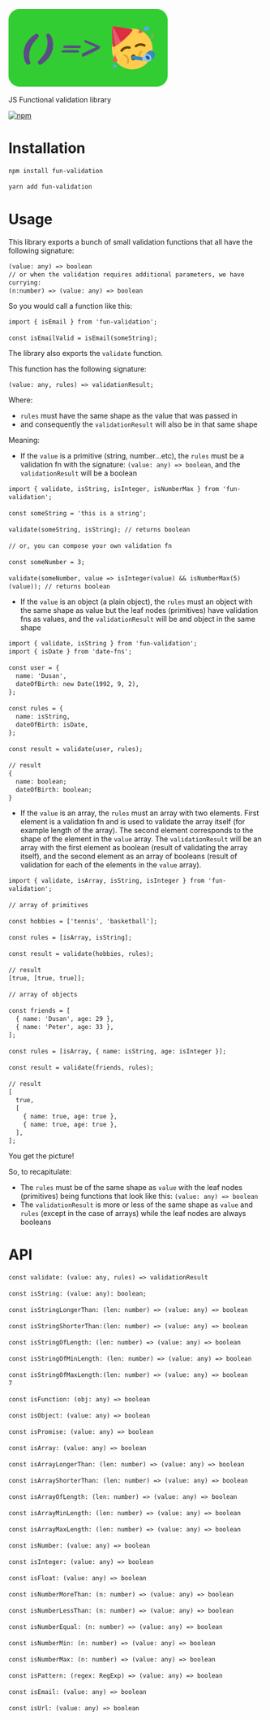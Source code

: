 ![Fun validation logo](https://raw.githubusercontent.com/dusanjovanov/fun-validation/master/logo.png 'Fun validation logo')

JS Functional validation library
<br />

[![npm](https://img.shields.io/npm/v/fun-validation?color=%231E90FF&label=npm&style=for-the-badge)](https://www.npmjs.com/package/fun-validation)

# Installation

```bash
npm install fun-validation
```

```bash
yarn add fun-validation
```

# Usage

This library exports a bunch of small validation functions that all have the following signature:

```tsx
(value: any) => boolean
// or when the validation requires additional parameters, we have currying:
(n:number) => (value: any) => boolean
```

So you would call a function like this:

```tsx
import { isEmail } from 'fun-validation';

const isEmailValid = isEmail(someString);
```

The library also exports the `validate` function.

This function has the following signature:

```tsx
(value: any, rules) => validationResult;
```

Where:

- `rules` must have the same shape as the value that was passed in
- and consequently the `validationResult` will also be in that same shape

Meaning:

- If the `value` is a primitive (string, number...etc), the `rules` must be a validation fn with the signature: `(value: any) => boolean`, and the `validationResult` will be a boolean

```tsx
import { validate, isString, isInteger, isNumberMax } from 'fun-validation';

const someString = 'this is a string';

validate(someString, isString); // returns boolean

// or, you can compose your own validation fn

const someNumber = 3;

validate(someNumber, value => isInteger(value) && isNumberMax(5)(value)); // returns boolean
```

- If the `value` is an object (a plain object), the `rules` must an object with the same shape as value but the leaf nodes (primitives) have validation fns as values, and the `validationResult` will be and object in the same shape

```tsx
import { validate, isString } from 'fun-validation';
import { isDate } from 'date-fns';

const user = {
  name: 'Dusan',
  dateOfBirth: new Date(1992, 9, 2),
};

const rules = {
  name: isString,
  dateOfBirth: isDate,
};

const result = validate(user, rules);

// result
{
  name: boolean;
  dateOfBirth: boolean;
}
```

- If the `value` is an array, the `rules` must an array with two elements. First element is a validation fn and is used to validate the array itself (for example length of the array). The second element corresponds to the shape of the element in the `value` array. The `validationResult` will be an array with the first element as boolean (result of validating the array itself), and the second element as an array of booleans (result of validation for each of the elements in the `value` array).

```tsx
import { validate, isArray, isString, isInteger } from 'fun-validation';

// array of primitives

const hobbies = ['tennis', 'basketball'];

const rules = [isArray, isString];

const result = validate(hobbies, rules);

// result
[true, [true, true]];

// array of objects

const friends = [
  { name: 'Dusan', age: 29 },
  { name: 'Peter', age: 33 },
];

const rules = [isArray, { name: isString, age: isInteger }];

const result = validate(friends, rules);

// result
[
  true,
  [
    { name: true, age: true },
    { name: true, age: true },
  ],
];
```

You get the picture!

So, to recapitulate:

- The `rules` must be of the same shape as `value` with the leaf nodes (primitives) being functions that look like this: `(value: any) => boolean`
- The `validationResult` is more or less of the same shape as `value` and `rules` (except in the case of arrays) while the leaf nodes are always booleans

# API

```tsx
const validate: (value: any, rules) => validationResult

const isString: (value: any): boolean;

const isStringLongerThan: (len: number) => (value: any) => boolean

const isStringShorterThan:(len: number) => (value: any) => boolean

const isStringOfLength: (len: number) => (value: any) => boolean

const isStringOfMinLength: (len: number) => (value: any) => boolean

const isStringOfMaxLength:(len: number) => (value: any) => boolean                                                                                                       7

const isFunction: (obj: any) => boolean

const isObject: (value: any) => boolean

const isPromise: (value: any) => boolean

const isArray: (value: any) => boolean

const isArrayLongerThan: (len: number) => (value: any) => boolean

const isArrayShorterThan: (len: number) => (value: any) => boolean

const isArrayOfLength: (len: number) => (value: any) => boolean

const isArrayMinLength: (len: number) => (value: any) => boolean

const isArrayMaxLength: (len: number) => (value: any) => boolean

const isNumber: (value: any) => boolean

const isInteger: (value: any) => boolean

const isFloat: (value: any) => boolean

const isNumberMoreThan: (n: number) => (value: any) => boolean

const isNumberLessThan: (n: number) => (value: any) => boolean

const isNumberEqual: (n: number) => (value: any) => boolean

const isNumberMin: (n: number) => (value: any) => boolean

const isNumberMax: (n: number) => (value: any) => boolean

const isPattern: (regex: RegExp) => (value: any) => boolean

const isEmail: (value: any) => boolean

const isUrl: (value: any) => boolean
```
